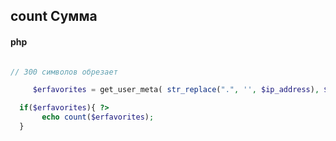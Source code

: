 ## count  Сумма 

<!--![](../../img/three-column-flexbox.png)-->


#### php

```php

// 300 символов обрезает 

     $erfavorites = get_user_meta( str_replace(".", '', $ip_address), $key );

  if($erfavorites){ ?>
       echo count($erfavorites); 
  } 
  
  
```
